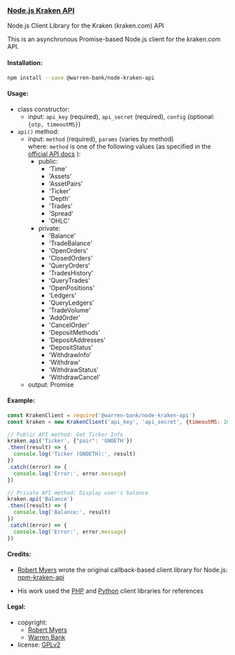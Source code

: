 ### [Node.js Kraken API](https://github.com/warren-bank/node-kraken-api)

Node.js Client Library for the Kraken (kraken.com) API

This is an asynchronous Promise-based Node.js client for the kraken.com API.

#### Installation:

```bash
npm install --save @warren-bank/node-kraken-api
```

#### Usage:

* class constructor:
  * input: `api_key` (required), `api_secret` (required), `config` (optional: `{otp, timeoutMS}`)
* `api()` method:
  * input: `method` (required), `params` (varies by method)<br>
    where: `method` is one of the following values (as specified in the [official API docs](https://www.kraken.com/help/api) ):
    * public:
      * 'Time'
      * 'Assets'
      * 'AssetPairs'
      * 'Ticker'
      * 'Depth'
      * 'Trades'
      * 'Spread'
      * 'OHLC'
    * private:
      * 'Balance'
      * 'TradeBalance'
      * 'OpenOrders'
      * 'ClosedOrders'
      * 'QueryOrders'
      * 'TradesHistory'
      * 'QueryTrades'
      * 'OpenPositions'
      * 'Ledgers'
      * 'QueryLedgers'
      * 'TradeVolume'
      * 'AddOrder'
      * 'CancelOrder'
      * 'DepositMethods'
      * 'DepositAddresses'
      * 'DepositStatus'
      * 'WithdrawInfo'
      * 'Withdraw'
      * 'WithdrawStatus'
      * 'WithdrawCancel'
  * output: Promise

#### Example:

```javascript
const KrakenClient = require('@warren-bank/node-kraken-api')
const kraken = new KrakenClient('api_key', 'api_secret', {timeoutMS: 10000})

// Public API method: Get Ticker Info
kraken.api('Ticker', {"pair": 'GNOETH'})
.then((result) => {
  console.log('Ticker (GNOETH):', result)
})
.catch((error) => {
  console.log('Error:', error.message)
})

// Private API method: Display user's balance
kraken.api('Balance')
.then((result) => {
  console.log('Balance:', result)
})
.catch((error) => {
  console.log('Error:', error.message)
})
```

#### Credits:

* [Robert Myers](https://github.com/nothingisdead) wrote the original callback-based client library for Node.js: [npm-kraken-api](https://github.com/nothingisdead/npm-kraken-api)

* His work used the [PHP](https://github.com/payward/kraken-api-client) and [Python](https://github.com/veox/python3-krakenex) client libraries for references

#### Legal:

* copyright:
  * [Robert Myers](https://github.com/nothingisdead)
  * [Warren Bank](https://github.com/warren-bank)
* license: [GPLv2](https://www.gnu.org/licenses/old-licenses/gpl-2.0.txt)
